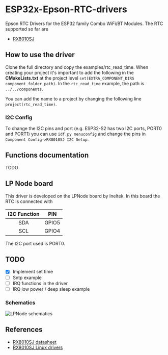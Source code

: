# ESP32x-Epson-RTC-drivers

Epson RTC Drivers for the ESP32 family Combo WiFi/BT Modules. The RTC supported so far are
+ [RX8010SJ](https://support.epson.biz/td/api/doc_check.php?dl=app_RX8010SJ&lang=en) 

## How to use the driver

Clone the full directory and copy the examples/rtc_read_time. When creating your project it's important to add the following in the __CMakeLists.txt__ at the project level
``` set(EXTRA_COMPONENT_DIRS component_folder_path) ```. In the ```rtc_read_time``` example, the path is ```../../components```.

You can add the name to a project by changing the following line ```project(rtc_read_time)```.

### I2C Config 

To change the I2C pins and port (e.g. ESP32-S2 has two I2C ports, PORT0 and PORT1) you can use 
```idf.py menuconfig```
and change the pins in ```Component Config->RX8010SJ I2C Setup```.


## Functions documentation

TODO


## LP Node board   

This driver is developed on the LPNode board by Ineltek. In this board the RTC is connected with

I2C Function| PIN
:-----:|:-----:
SDA| GPIO5
SCL| GPIO4

The I2C port used is PORT0.

## TODO
- [x] Implement set time
- [ ] Sntp example
- [ ] IRQ functions in the driver
- [ ] IRQ low power / deep sleep example

### Schematics
![LPNode schematics](images/LPNode.svg)


## References

+ [RX8010SJ datasheet](https://support.epson.biz/td/api/doc_check.php?dl=app_RX8010SJ&lang=en)
+ [RX8010SJ Linux drivers](https://www5.epsondevice.com/en/information/support/linux_rtc/)


